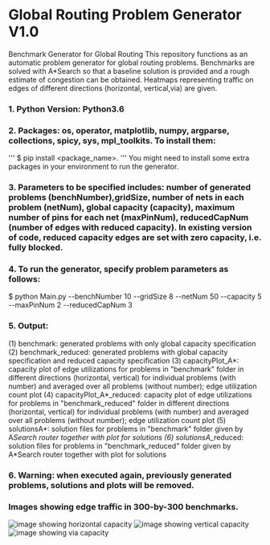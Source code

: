 # Global Routing Problem Generator V1.0
Benchmark Generator for Global Routing
This repository functions as an automatic problem generator for global routing problems. Benchmarks are solved with A*Search so that a baseline solution is provided and a rough estimate of congestion can be obtained.
Heatmaps representing traffic on edges of different directions (horizontal, vertical,via) are given.   

### 1. Python Version: Python3.6
### 2. Packages: os, operator, matplotlib, numpy, argparse, collections, spicy, sys, mpl_toolkits. To install them:
'''
$ pip install <package_name>.
'''
You might need to install some extra packages in your environment to run the generator.

### 3. Parameters to be specified includes: number of generated problems (benchNumber),gridSize, number of nets in each problem (netNum), global capacity (capacity), maximum number of pins for each net (maxPinNum), reducedCapNum (number of edges with reduced capacity). In existing version of code, reduced capacity edges are set with zero capacity, i.e. fully blocked.
###  4. To run the generator, specify problem parameters as follows:
$ python Main.py --benchNumber 10 --gridSize 8 --netNum 50 --capacity 5 --maxPinNum 2 --reducedCapNum 3
### 5. Output:
(1) benchmark: generated problems with only global capacity specification
(2) benchmark_reduced: generated problems with global capacity specification and reduced capacity specification
(3) capacityPlot_A*: capacity plot of edge utilizations for problems in "benchmark" folder in different directions (horizontal, vertical) for individual problems (with number) and averaged over all problems (without number); edge utilization count plot
(4) capacityPlot_A*_reduced:  capacity plot of edge utilizations for problems in "benchmark_reduced" folder in different directions (horizontal, vertical) for individual problems (with number) and averaged over all problems (without number); edge utilization count plot
(5) solutionsA*: solution files for problems in "benchmark" folder given by A*Search router together with plot for solutions
(6) solutionsA*_reduced: solution files for problems in "benchmark_reduced" folder given by A*Search router together with plot for solutions
### 6. Warning: when executed again, previously generated problems, solutions and plots will be removed.


### Images showing edge traffic in 300-by-300 benchmarks.
![image showing horizontal capacity](https://github.com/haiguanl/BenchmarkGenerator/blob/master/CapacityPlot/hozCapacity.jpg)
![image showing vertical capacity](https://github.com/haiguanl/BenchmarkGenerator/blob/master/CapacityPlot/vetCapacity.jpg)
![image showing via capacity](https://github.com/haiguanl/BenchmarkGenerator/blob/master/CapacityPlot/viaCapacity.jpg)

